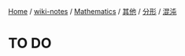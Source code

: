 [Home](https://mengxianbin.github.io) /
[wiki-notes](https://mengxianbin.github.io/wiki-notes/site) /
[Mathematics](https://mengxianbin.github.io/wiki-notes/site/Mathematics) /
[其他](https://mengxianbin.github.io/wiki-notes/site/Mathematics/%E5%85%B6%E4%BB%96) /
[分形](https://mengxianbin.github.io/wiki-notes/site/Mathematics/%E5%85%B6%E4%BB%96/%E5%88%86%E5%BD%A2) /
[混沌](https://mengxianbin.github.io/wiki-notes/site/Mathematics/%E5%85%B6%E4%BB%96/%E5%88%86%E5%BD%A2/%E6%B7%B7%E6%B2%8C)

# TO DO
